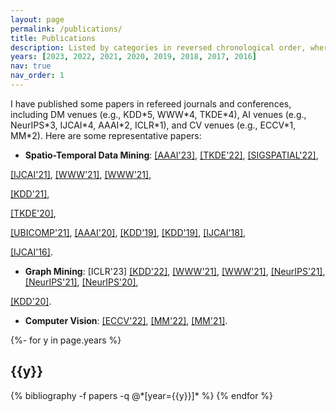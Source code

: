 ```yaml
---
layout: page
permalink: /publications/
title: Publications
description: Listed by categories in reversed chronological order, where + indicates equal contribution and * denotes corresponding author. 
years: [2023, 2022, 2021, 2020, 2019, 2018, 2017, 2016]
nav: true
nav_order: 1
---
```

<!-- _pages/publications.md -->

I have published some papers in refereed journals and conferences, including DM venues (e.g., KDD\*5, WWW\*4, TKDE\*4), AI venues (e.g., NeurIPS\*3, IJCAI\*4, AAAI\*2, ICLR\*1), and CV venues (e.g., ECCV\*1, MM\*2). Here are some representative papers:

- **Spatio-Temporal Data Mining**: 
[[AAAI'23]](https://arxiv.org/pdf/2211.15979.pdf), 
[[TKDE'22]](https://ieeexplore.ieee.org/document/9956738/), 
[[SIGSPATIAL'22]](https://arxiv.org/pdf/2108.11873.pdf), 
<!-- [[SIGSPATIAL'22]](https://dl.acm.org/doi/pdf/10.1145/3557915.3560947),  -->
<!-- [[CIKM'22]](https://zhangjunbo.org/pdf/2022_CIKM_TrajFormer.pdf),  -->
[[IJCAI'21]](https://www.ijcai.org/proceedings/2021/0207.pdf), 
[[WWW'21]](http://urban-computing.com/pdf/WWW2021UrbanFlowPrediction.pdf), 
[[WWW'21]](http://panzheyi.cc/publication/pan2021autostg/paper.pdf),
<!-- [[TVCG'21]](http://urban-computing.com/pdf/TVCG_viscas.pdf), -->
<!-- [[ECML-PKDD'21]](http://urban-computing.com/pdf/2020-ECML-final.pdf), -->
[[KDD'21]](http://urban-computing.com/pdf/AutoST_kdd20_camera_ready.pdf),
<!-- [[TKDE'20]](http://urban-computing.com/pdf/TKDE_UrbanFlowInfer.pdf), -->
[[TKDE'20]](http://urban-computing.com/pdf/MVGCN_Final_Version.pdf),
<!-- [[TKDE'20]](http://urban-computing.com/pdf/MetaLearning_tkde_2020.pdf), -->
<!-- [[TBD'20]](http://urban-computing.com/pdf/ieeetbd2020_UrbanWater.pdf), -->
[[UBICOMP'21]](http://urban-computing.com/pdf/paper_UbiComp20-Ruan.pdf),
[[AAAI'20]](http://urban-computing.com/pdf/AAAI-RuanS.361.pdf),
[[KDD'19]](http://urban-computing.com/pdf/yuxuanUrbanFMKDD2019.pdf),
[[KDD'19]](http://urban-computing.com/pdf/kdd_2019_camera_ready_ST_MetaNet.pdf),
[[IJCAI'18]](https://www.ijcai.org/Proceedings/2018/0476.pdf),
<!-- [[SIGSPATIAL'17]](https://www.ijcai.org/Proceedings/2018/0476.pdf), -->
[[IJCAI'16]](https://www.microsoft.com/en-us/research/wp-content/uploads/2017/10/Traffic-cascading-patterns_Zheng_SIGSPATIAL2017.pdf).



- **Graph Mining**:
[ICLR'23]
[[KDD'22]](https://arxiv.org/pdf/2207.05584.pdf), 
[[WWW'21]](https://dl.acm.org/doi/abs/10.1145/3442381.3449796?casa_token=ld3tJXow02AAAAAA:k6qS_Tsxym4YyANwQn8a-0Xf98Y0jD_gfTpPt8wocORTvaGRThRLseXYuvLbO8RU_EC0k6gAX6T7dg), 
[[WWW'21]](https://bhooi.github.io/papers/curgraph_web21.pdf), 
[[NeurIPS'21]](https://proceedings.neurips.cc/paper/2021/file/0b0b0994d12ad343511adfbfc364256e-Paper.pdf), 
[[NeurIPS'21]](https://proceedings.neurips.cc/paper/2021/file/a3048e47310d6efaa4b1eaf55227bc92-Paper.pdf), 
[[NeurIPS'20]](https://proceedings.neurips.cc/paper/2020/file/cffb6e2288a630c2a787a64ccc67097c-Paper.pdf), 
<!-- [[ECML-PKDD'20]](https://bitbucket.org/ghentdatascience/ecmlpkdd20-papers/raw/master/RT/sub_221.pdf),  -->
[[KDD'20]](https://bitbucket.org/ghentdatascience/ecmlpkdd20-papers/raw/master/RT/sub_221.pdf). 


- **Computer Vision**:
[[ECCV'22]](https://dl.acm.org/doi/abs/10.1007/978-3-031-19830-4_33), 
[[MM'22]](https://dl.acm.org/doi/pdf/10.1145/3503161.3548102), 
[[MM'21]](https://dl.acm.org/doi/pdf/10.1145/3474085.3475268).


<!-- See more at [[Google Scholar]](https://scholar.google.com/citations?hl=zh-CN&user=n9cODgcAAAAJ&view_op=list_works&sortby=pubdate)[[DBLP]](https://dblp.org/pid/183/0977.html). -->



<div class="publications">
{%- for y in page.years %}
  <h2 class="year">{{y}}</h2>
  {% bibliography -f papers -q @*[year={{y}}]* %}
{% endfor %}

</div>
